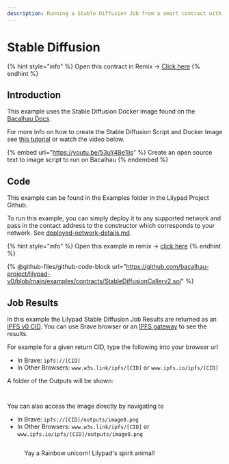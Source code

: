 ```yaml
---
description: Running a Stable Diffusion Job from a smart contract with Lilypad v0
---
```


# Stable Diffusion

{% hint style="info" %}
Open this contract in Remix -> [Click here](https://remix.etheruem.org/bacalhau-project/lilypad-v0/blob/main/examples/contracts/StableDiffusionCallerv2.sol)
{% endhint %}

## Introduction

This example uses the Stable Diffusion Docker image found on the [Bacalhau Docs](https://docs.bacalhau.org/examples/model-inference/stable-diffusion-gpu/).

For more info on how to create the Stable Diffusion Script and Docker Image see [this tutorial](https://developerally.com/build-your-own-ai-generated-art-nft-dapp) or watch the video below.

{% embed url="https://youtu.be/53uY48e1lis" %}
Create an open source text to image script to run on Bacalhau
{% endembed %}



## Code

This example can be found in the Examples folder in the Lilypad Project Github.

To run this example, you can simply deploy it to any supported network and pass in the contact address to the constructor which corresponds to your network. See [deployed-network-details.md](../lilypad-v0-reference-deprecated/deployed-network-details.md "mention").

{% hint style="info" %}
Open this example in remix -> [click here](https://remix.ethereum.org/bacalhau-project/lilypad/edit/main/examples/contracts/StableDiffusionCallerv2.sol)
{% endhint %}

{% @github-files/github-code-block url="https://github.com/bacalhau-project/lilypad-v0/blob/main/examples/contracts/StableDiffusionCallerv2.sol" %}

## Job Results

In this example the Lilypad Stable Diffusion Job Results are returned as an [IPFS v0 CID](https://docs.ipfs.tech/concepts/content-addressing/). You can use Brave browser or an [IPFS gateway](https://docs.ipfs.tech/concepts/ipfs-gateway/) to see the results.

For example for a given return CID, type the following into your browser url&#x20;

* In Brave: `ipfs://[CID]`
* In Other Browsers: `www.w3s.link/ipfs/[CID]` or `www.ipfs.io/ipfs/[CID]`



A folder of the Outputs will be shown:

<figure><img src="https://lh6.googleusercontent.com/6IvDLxN0kKF9ng6StFvKQQBe52r6n1qFAvV6D3gnILDL64XLZ535bioFhwJOdNNXY3I5UoXnT6-UMt56I8YqcrLNxyag2Sz4Pbf0EZ_d1RVY_mlz5kLtw26wrwHPNvBBA4WBpnLaNfo5Ek98wWzIpoYziw=s2048" alt=""><figcaption></figcaption></figure>

<figure><img src="https://lh4.googleusercontent.com/oa5LX6P9NjgpVXwmFzeCLLFslHulpQ5WZfufLnceXC5cG99LZrpPmP1fCI_cMo2Xa8Qm3o46u6vAjw6kZLHSke27MjKzjMfWIAPOiZjvPzPzWKqa_mTzlWfZzRtJdk8JvpnsfpzwV8pBrV_x_zi1N-GRbg=s2048" alt=""><figcaption></figcaption></figure>

You can also access the image directly by navigating to

* In Brave: `ipfs://[CID]/outputs/image0.png`
* In Other Browsers: `www.w3s.link/ipfs/[CID]` or `www.ipfs.io/ipfs/[CID]/outputs/image0.png`

<figure><img src="https://lh5.googleusercontent.com/3S4DIyrH9E5uMgDKrXmOk8GhVXARbdW5BjFWQTe3BShJCDUlJDPFVg3L3KJr55edsN9ufeD50U5jUkFtzoBVe3AGHo1i986ypWdivv-mmt_1I2gYy05vZ8cS71_Gl6h3VUmwpFKzt23yOHzPszJLfgc-Qw=s2048" alt=""><figcaption><p>Yay a Rainbow unicorn! Lilypad's spirit animal!</p></figcaption></figure>



